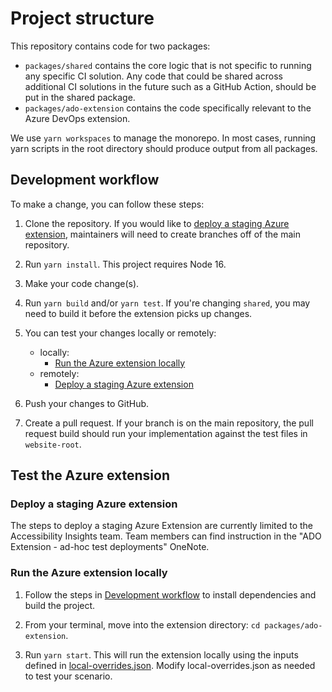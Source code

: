 <!--
Copyright (c) Microsoft Corporation. All rights reserved.
Licensed under the MIT License.
-->

# Project structure

This repository contains code for two packages:

-   `packages/shared` contains the core logic that is not specific to running any specific CI solution. Any code that could be shared across additional CI solutions in the future such as a GitHub Action, should be put in the shared package.
-   `packages/ado-extension` contains the code specifically relevant to the Azure DevOps extension.

We use `yarn workspaces` to manage the monorepo. In most cases, running yarn scripts in the root directory should produce output from all packages.

## Development workflow

To make a change, you can follow these steps:

1. Clone the repository. If you would like to [deploy a staging Azure extension](#deploy-a-staging-azure-extension), maintainers will need to create branches off of the main repository.

2. Run `yarn install`. This project requires Node 16.

3. Make your code change(s).

4. Run `yarn build` and/or `yarn test`. If you're changing `shared`, you may need to build it before the extension picks up changes.

5. You can test your changes locally or remotely:

    - locally:
        - [Run the Azure extension locally](#run-the-azure-extension-locally)
    - remotely:
        - [Deploy a staging Azure extension](#deploy-a-staging-azure-extension)

6. Push your changes to GitHub.

7. Create a pull request. If your branch is on the main repository, the pull request build should run your implementation against the test files in `website-root`.

## Test the Azure extension

### Deploy a staging Azure extension

The steps to deploy a staging Azure Extension are currently limited to the Accessibility Insights team. Team members can find instruction in the "ADO Extension - ad-hoc test deployments" OneNote.

### Run the Azure extension locally

1. Follow the steps in [Development workflow](#development-workflow) to install dependencies and build the project.

2. From your terminal, move into the extension directory: `cd packages/ado-extension`.

3. Run `yarn start`. This will run the extension locally using the inputs defined in [local-overrides.json](../packages/ado-extension/scripts/local-overrides.json). Modify local-overrides.json as needed to test your scenario.
